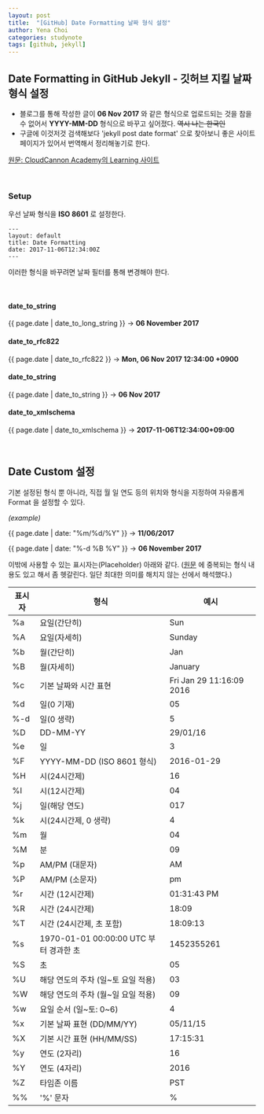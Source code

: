 ```yaml
---
layout: post
title:  "[GitHub] Date Formatting 날짜 형식 설정"
author: Yena Choi
categories: studynote
tags: [github, jekyll]
---
```


## Date Formatting in GitHub Jekyll - 깃허브 지킬 날짜 형식 설정

- 블로그를 통해 작성한 글이 **06 Nov 2017** 와 같은 형식으로 업로드되는 것을 참을 수 없어서 **YYYY-MM-DD** 형식으로 바꾸고 싶어졌다. ~~역시 나는 한국인~~
- 구글에 이것저것 검색해보다 'jekyll post date format' 으로 찾아보니 좋은 사이트 페이지가 있어서 번역해서 정리해놓기로 한다.

[원문: CloudCannon Academy의 Learning 사이트 ](https://learn.cloudcannon.com/jekyll/date-formatting)

<br>

### Setup
우선 날짜 형식을 **ISO 8601** 로 설정한다.

```
---
layout: default
title: Date Formatting
date: 2017-11-06T12:34:00Z
---
```

이러한 형식을 바꾸려면 날짜 필터를 통해 변경해야 한다.

<br>

#### date_to_string

  \{\{ page.date \| date_to_long_string \}\} → **06 November 2017**

#### date_to_rfc822

  \{\{ page.date \| date_to_rfc822 \}\} → **Mon, 06 Nov 2017 12:34:00 +0900**
<br>
#### date_to_string

  \{\{ page.date \| date_to_string \}\} → **06 Nov 2017**

#### date_to_xmlschema

  \{\{ page.date \| date_to_xmlschema \}\} → **2017-11-06T12:34:00+09:00**

<br>

## Date Custom 설정

기본 설정된 형식 뿐 아니라, 직접 월 일 연도 등의 위치와 형식을 지정하여 자유롭게 Format 을 설정할 수 있다.

*(example)*

  \{\{ page.date \| date: "%m/%d/%Y" \}\} → **11/06/2017**

  \{\{ page.date \| date: "%-d %B %Y" \}\} → **06 November 2017**

이밖에 사용할 수 있는 표시자는(Placeholder) 아래와 같다. ([원문](https://learn.cloudcannon.com/jekyll/date-formatting/#date)
에 중복되는 형식 내용도 있고 해서 좀 헷갈린다. 일단 최대한 의미를 해치지 않는 선에서 해석했다.)


표시자 | 형식 | 예시
----- | ----- | -----
%a	|	 요일(간단히)	|	Sun
%A	|	요일(자세히)	|	Sunday
%b	|	월(간단히)	|	Jan
%B	|	월(자세히)	|	January
%c	|	기본 날짜와 시간 표현	|	Fri Jan 29 11:16:09 2016
%d	|	일(0 기재)	|	05
%-d	|	일(0 생략)	|	5
%D	|	DD-MM-YY	|	29/01/16
%e	|	일	|	3
%F	|	YYYY-MM-DD (ISO 8601 형식) 	|	2016-01-29
%H	|	시(24시간제)	|	16
%I	|	시(12시간제)	|	04
%j	|	일(해당 연도)	|	017
%k	|	시(24시간제, 0 생략)	|	4
%m	|	월	|	04
%M	|	분	|	09
%p	|	AM/PM (대문자)	|	AM
%P	|	AM/PM (소문자)	|	pm
%r	|	시간 (12시간제)	|	01:31:43 PM
%R	|	시간 (24시간제)	|	18:09
%T	|	시간 (24시간제, 초 포함)	|	18:09:13
%s	|	1970-01-01 00:00:00 UTC 부터 경과한 초	|	1452355261
%S	|	초	|	05
%U	|	해당 연도의 주차 (일~토 요일 적용)	|	03
%W	|	해당 연도의 주차 (월~일 요일 적용)	|	09
%w	|	요일 순서 (일~토: 0~6)	|	4
%x	|	기본 날짜 표현 (DD/MM/YY)	|	05/11/15
%X	|	기본 시간 표현 (HH/MM/SS)	|	17:15:31
%y	|	연도 (2자리)	|	16
%Y	|	연도 (4자리)	|	2016
%Z	|	타임존 이름	|	PST
%%	|	'%' 문자	|	%
